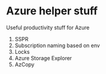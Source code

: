 # Azure helper stuff
Useful productivity stuff for Azure

1. SSPR
2. Subscription naming based on env
3. Locks
4. Azure Storage Explorer
5. AzCopy
